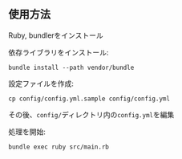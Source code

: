 ## 使用方法
Ruby, bundlerをインストール

依存ライブラリをインストール:
```shell
bundle install --path vendor/bundle
```

設定ファイルを作成:
```shell
cp config/config.yml.sample config/config.yml
```
その後、`config/`ディレクトリ内の`config.yml`を編集

処理を開始:
```shell
bundle exec ruby src/main.rb
```
